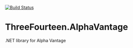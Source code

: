 [![Build Status](https://travis-ci.org/KevWK314/ThreeFourteen.AlphaVantage.svg?branch=master)](https://travis-ci.org/KevWK314/ThreeFourteen.AlphaVantage)

# ThreeFourteen.AlphaVantage
.NET library for Alpha Vantage
